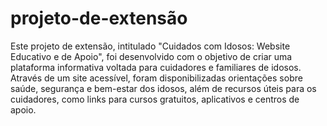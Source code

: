 # projeto-de-extensão

Este projeto de extensão, intitulado "Cuidados com Idosos: Website Educativo e de Apoio", foi desenvolvido com o objetivo de criar uma plataforma informativa voltada para cuidadores e familiares de idosos. Através de um site acessível, foram disponibilizadas orientações sobre saúde, segurança e bem-estar dos idosos, além de recursos úteis para os cuidadores, como links para cursos gratuitos, aplicativos e centros de apoio.
